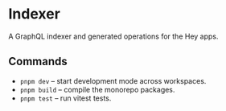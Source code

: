 # Indexer

A GraphQL indexer and generated operations for the Hey apps.

## Commands

- `pnpm dev` – start development mode across workspaces.
- `pnpm build` – compile the monorepo packages.
- `pnpm test` – run vitest tests.
